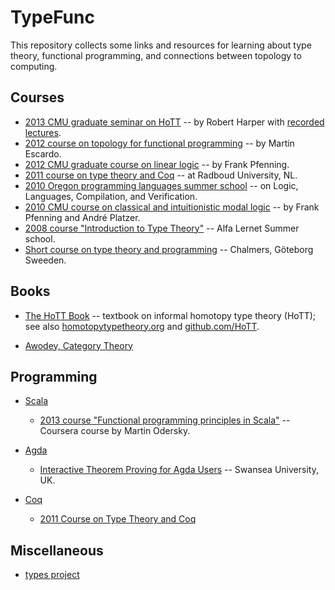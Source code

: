 TypeFunc
========
This repository collects some links and resources for learning about type theory, functional programming, and connections between topology to computing.

Courses
-------
+ [2013 CMU graduate seminar on HoTT][] -- by Robert Harper with [recorded lectures][].  
+ [2012 course on topology for functional programming][] -- by Martin Escardo.  
+ [2012 CMU graduate course on linear logic][] -- by Frank Pfenning.
+ [2011 course on type theory and Coq][] -- at Radboud University, NL.
+ [2010 Oregon programming languages summer school][] -- on Logic, Languages, Compilation, and Verification.
+ [2010 CMU course on classical and intuitionistic modal logic][] -- by Frank Pfenning and André Platzer.
+ [2008 course "Introduction to Type Theory"][] -- Alfa Lernet Summer school.
+ [Short course on type theory and programming][] -- Chalmers, Göteborg Sweeden.

Books
-----
+ [The HoTT Book][] -- textbook on informal homotopy type theory (HoTT);  
  see also [homotopytypetheory.org][] and [github.com/HoTT][].  

+ [Awodey, Category Theory][]

Programming
-----------
+ [Scala][]  
    - [2013 course "Functional programming principles in Scala"][] -- Coursera course by Martin Odersky.

+ [Agda][]  
    - [Interactive Theorem Proving for Agda Users][] -- Swansea University, UK.  

+ [Coq][]  
    - [2011 Course on Type Theory and Coq][]


Miscellaneous
-------------
+ [types project][]

[2012 CMU graduate course on linear logic]: http://www.cs.cmu.edu/~fp/courses/15816-s12/
[2010 CMU course on classical and intuitionistic modal logic]: http://www.cs.cmu.edu/~fp/courses/15816-s10/index.html
[types project]: http://www.cse.chalmers.se/research/group/logic/Types/index.html
[Scala]: http://www.scala-lang.org/
[Agda]: http://wiki.portal.chalmers.se/agda/pmwiki.php?n=Main.HomePage
[Coq]: http://coq.inria.fr/
[The HoTT Book]: http://homotopytypetheory.org/book/
[2013 CMU graduate seminar on HoTT]: http://www.cs.cmu.edu/~rwh/courses/hott/
[recorded lectures]: http://scs.hosted.panopto.com/Panopto/Pages/Sessions/List.aspx#folderID="07756bb0-b872-4a4a-95b1-b77ad206dab3"
[2011 Course on Type Theory and Coq]: http://www.cs.ru.nl/~freek/courses/tt-2011/
[2010 Oregon Programming Languages Summer School]: http://www.cs.uoregon.edu/research/summerschool/summer10/curriculum.html
[Short course on type theory and programming]: http://www.cse.chalmers.se/~bengt/course/typetheory-oneweek.html
[2013 course "Functional programming principles in Scala"]: https://www.coursera.org/course/progfun
[2012 course on topology for functional programming]: http://www.cs.bham.ac.uk/~mhe/.talks/EWSCS2012/
[2008 course "Introduction to Type Theory"]: http://www.cs.ru.nl/~herman/Uruguay2008SummerSchool.html
[Notes from CMU HoTT course]: https://github.com/favonia/hott-notes
[notes directory]: https://github.com/williamdemeo/TypeFunc/tree/master/notes
[the main repository]: https://github.com/favonia/hott-notes
[Interactive Theorem Proving for Agda Users]: http://www.cs.swan.ac.uk/~csetzer/lectures/intertheo/07/interactiveTheoremProvingForAgdaUsers.html
[github.com/HoTT]: https://github.com/HoTT/book
[homotopytypetheory.org]: http://homotopytypetheory.org/
[Awodey, Category Theory]: http://carlossicoli.free.fr/A/Awodey_S.-Category_theory-Oxford_University_Press,_USA(2010).pdf
